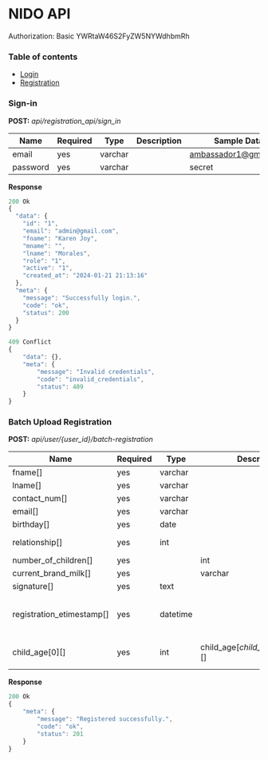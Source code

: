# NIDO API

Authorization: Basic YWRtaW46S2FyZW5NYWdhbmRh

### Table of contents
+ [Login](#sign-in)
+ [Registration](#registration)

### Sign-in
**POST:** _api/registration_api/sign_in_

|      Name      | Required |   Type    |    Description        |    Sample Data 
|----------------|----------|-----------|-----------------------|-----------------------
| email       |  yes     |  varchar |      |  ambassador1@gmail.com
| password       |  yes     |  varchar |      |  secret


<strong>Response</strong>
```javascript
200 Ok
{
  "data": {
    "id": "1",
    "email": "admin@gmail.com",
    "fname": "Karen Joy",
    "mname": "",
    "lname": "Morales",
    "role": "1",
    "active": "1",
    "created_at": "2024-01-21 21:13:16"
  },
  "meta": {
    "message": "Successfully login.",
    "code": "ok",
    "status": 200
  }
}
```

```javascript
409 Conflict
{
    "data": {},
    "meta": {
        "message": "Invalid credentials",
        "code": "invalid_credentials",
        "status": 409
    }
}
```

### Batch Upload Registration
**POST:** _api/user/{user_id}/batch-registration_

|      Name      | Required |   Type    |    Description        |    Sample Data 
|----------------|----------|-----------|-----------------------|-----------------------
|  fname[]      |  yes     |  varchar |      |  Karen
|  lname[]      |  yes     |  varchar |      |  Morales
|  contact_num[]      |  yes     |  varchar |      | 09089098767
|  email[]      |  yes     |  varchar |      | admin@gmail.com
|  birthday[]      |  yes     |  date |      | 1998-11-10
|  relationship[]      |  yes     |  int |      | 1- parent, 2 - guardian
|  number_of_children[]      |  yes     |      |  int | 1
|  current_brand_milk[]      |  yes     |      |  varchar | Bonakid
|  signature[]      |  yes     |  text |      | karen_cute.jpeg
|  registration_etimestamp[]      |  yes     |  datetime |      | 2024-01-20 20:43:02 - etimestamp of registration
|  child_age[0][]      |  yes     |  int | child_age[_child_age_array_key_][] | SAMPLE: child_age[0][1], child_age[1][2]

<strong>Response</strong>
```javascript
200 Ok
{
    "meta": {
        "message": "Registered successfully.",
        "code": "ok",
        "status": 201
    }
}
```